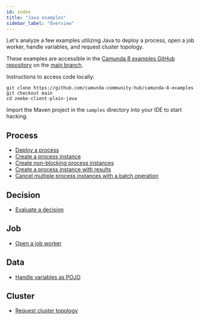 ```yaml
---
id: index
title: "Java examples"
sidebar_label: "Overview"
---
```


Let's analyze a few examples utilizing Java to deploy a process, open a job worker, handle variables, and request cluster topology.

These examples are accessible in the [Camunda 8 examples GitHub repository](https://github.com/camunda-community-hub/camunda-8-examples) on the [main branch](https://github.com/camunda-community-hub/camunda-8-examples/tree/main/zeebe-client-plain-java).

Instructions to access code locally:

```
git clone https://github.com/camunda-community-hub/camunda-8-examples
git checkout main
cd zeebe-client-plain-java
```

Import the Maven project in the `samples` directory into your IDE to start hacking.

## Process

- [Deploy a process](process-deploy.md)
- [Create a process instance](process-instance-create.md)
- [Create non-blocking process instances](process-instance-create-nonblocking.md)
- [Create a process instance with results](process-instance-create-with-result.md)
- [Cancel multiple process instances with a batch operation](process-instance-cancel-batch.md)

## Decision

- [Evaluate a decision](decision-evaluate.md)

## Job

- [Open a job worker](job-worker-open.md)

## Data

- [Handle variables as POJO](data-pojo.md)

## Cluster

- [Request cluster topology](cluster-topology-request.md)

